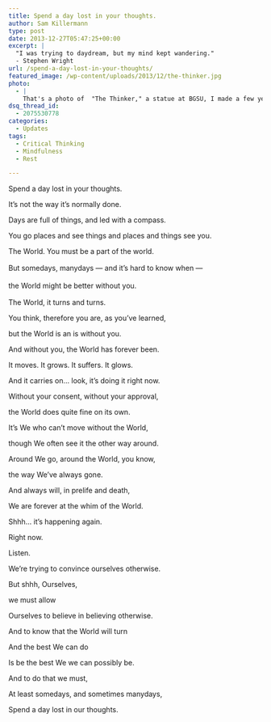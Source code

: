 ```yaml
---
title: Spend a day lost in your thoughts.
author: Sam Killermann
type: post
date: 2013-12-27T05:47:25+00:00
excerpt: |
  "I was trying to daydream, but my mind kept wandering."
  - Stephen Wright
url: /spend-a-day-lost-in-your-thoughts/
featured_image: /wp-content/uploads/2013/12/the-thinker.jpg
photo:
  - |
    That's a photo of  "The Thinker," a statue at BGSU, I made a few years ago. Thoughts on thoughts on thoughts on thoughts.
dsq_thread_id:
  - 2075530778
categories:
  - Updates
tags:
  - Critical Thinking
  - Mindfulness
  - Rest

---
```

Spend a day lost in your thoughts.
  
It&#8217;s not the way it&#8217;s normally done.
  
Days are full of things, and led with a compass.
  
You go places and see things and places and things see you.
  
The World. You must be a part of the world.
  
<span style="line-height: 1.5em;">But somedays, </span>manydays &#8212; <span style="line-height: 1.5em;">and it&#8217;s hard to know when &#8212;</span>
  
<span style="line-height: 1.5em;">the W</span>orld might be better without you.<span style="line-height: 1.5em;"><br /> </span>

The World, it turns and turns.
  
You think, therefore you are, as you&#8217;ve learned,
  
but the World is an is without you.
  
And without you, the World has forever been.
  
It moves. It grows. It suffers. It glows.
  
And it carries on&#8230; look, it&#8217;s doing it right now.
  
Without your consent, without your approval,
  
the World does quite fine on its own.

It&#8217;s We who can&#8217;t move without the World,
  
though We often see it the other way around.
  
Around We go, around the World, you know,
  
the way We&#8217;ve always gone.
  
And always will, in prelife and death,
  
We are forever at the whim of the World.

Shhh&#8230; it&#8217;s happening again.
  
Right now.
  
Listen.
  
We&#8217;re trying to convince ourselves otherwise.
  
But shhh, Ourselves,
  
we must allow
  
Ourselves to believe in believing otherwise.

And to know that the World will turn
  
And the best We can do
  
Is be the best We we can possibly be.
  
And to do that we must,
  
At least somedays, and sometimes manydays,
  
Spend a day lost in our thoughts.